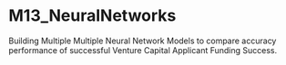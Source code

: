 # M13_NeuralNetworks
Building Multiple Multiple Neural Network Models to compare accuracy performance of successful Venture Capital Applicant Funding Success.
